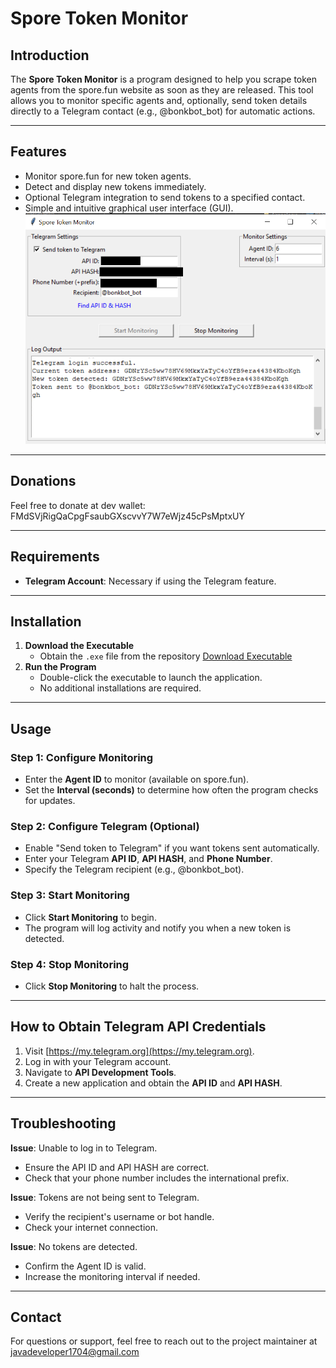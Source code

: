 # Spore Token Monitor

## Introduction
The **Spore Token Monitor** is a program designed to help you scrape token agents from the spore.fun website as soon as they are released. This tool allows you to monitor specific agents and, optionally, send token details directly to a Telegram contact (e.g., @bonkbot_bot) for automatic actions.

---

## Features
- Monitor spore.fun for new token agents.
- Detect and display new tokens immediately.
- Optional Telegram integration to send tokens to a specified contact.
- Simple and intuitive graphical user interface (GUI).
![Alt Text](./example.png)

---

## Donations
Feel free to donate at dev wallet: FMdSVjRigQaCpgFsaubGXscvvY7W7eWjz45cPsMptxUY

---

## Requirements
- **Telegram Account**: Necessary if using the Telegram feature.

---

## Installation
1. **Download the Executable**
   - Obtain the `.exe` file from the repository [Download Executable](./sporeScraper.exe)
2. **Run the Program**
   - Double-click the executable to launch the application.
   - No additional installations are required.

---

## Usage

### Step 1: Configure Monitoring
- Enter the **Agent ID** to monitor (available on spore.fun).
- Set the **Interval (seconds)** to determine how often the program checks for updates.

### Step 2: Configure Telegram (Optional)
- Enable "Send token to Telegram" if you want tokens sent automatically.
- Enter your Telegram **API ID**, **API HASH**, and **Phone Number**.
- Specify the Telegram recipient (e.g., @bonkbot_bot).

### Step 3: Start Monitoring
- Click **Start Monitoring** to begin.
- The program will log activity and notify you when a new token is detected.

### Step 4: Stop Monitoring
- Click **Stop Monitoring** to halt the process.

---

## How to Obtain Telegram API Credentials
1. Visit [https://my.telegram.org](https://my.telegram.org).
2. Log in with your Telegram account.
3. Navigate to **API Development Tools**.
4. Create a new application and obtain the **API ID** and **API HASH**.

---

## Troubleshooting

**Issue**: Unable to log in to Telegram.
- Ensure the API ID and API HASH are correct.
- Check that your phone number includes the international prefix.

**Issue**: Tokens are not being sent to Telegram.
- Verify the recipient's username or bot handle.
- Check your internet connection.

**Issue**: No tokens are detected.
- Confirm the Agent ID is valid.
- Increase the monitoring interval if needed.

---

## Contact
For questions or support, feel free to reach out to the project maintainer at javadeveloper1704@gmail.com
